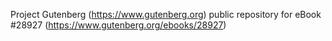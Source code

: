 Project Gutenberg (https://www.gutenberg.org) public repository for eBook #28927 (https://www.gutenberg.org/ebooks/28927)

